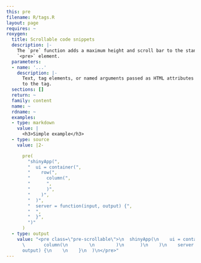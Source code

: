 ```yaml
---
this: pre
filename: R/tags.R
layout: page
requires: ~
roxygen:
  title: Scrollable code snippets
  description: |-
    The `pre` function adds a maximum height and scroll bar to the standard
    `<pre>` element.
  parameters:
  - name: '...'
    description: |-
      Text, tag elements, or named arguments passed as HTML attributes
      to the tag.
  sections: []
  return: ~
  family: content
  name: ~
  rdname: ~
  examples:
  - type: markdown
    value: |
      <h3>Simple example</h3>
  - type: source
    value: |2-

      pre(
        "shinyApp(",
        "  ui = container(",
        "    row(",
        "      column(",
        "      ",
        "      )",
        "    )",
        "  )",
        "  server = function(input, output) {",
        "  ",
        "  }",
        ")"
      )
  - type: output
    value: "<pre class=\"pre-scrollable\">\n  shinyApp(\n    ui = container(\n      row(\n
      \       column(\n        \n        )\n      )\n    )\n    server = function(input,
      output) {\n    \n    }\n  )\n</pre>"
---
```

